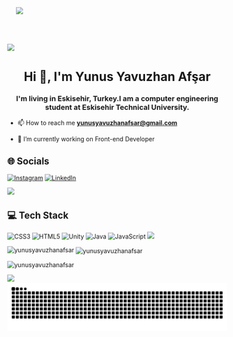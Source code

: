 <img src="https://camo.githubusercontent.com/0ab3ccd947eb4db17d1c8ea89c6ba3e7042b1d7dc5e7bb893339937670c6ab8f/68747470733a2f2f692e696d6775722e636f6d2f4136625747466c2e676966" data-canonical-src="https://i.imgur.com/A6bWGFl.gif" style="max-width: 100%; display: inline-block;" data-target="animated-image.originalImage">
<img src="https://camo.githubusercontent.com/22cadac05c276b3ec9a12209c2384618adbb8992a16f4ff170519594fa5e55c6/68747470733a2f2f6d656469612e67697068792e636f6d2f6d656469612f4363774c4156313163414c68334f75454a352f67697068792e676966" float:"right" height="100" data-canonical-src="https://media.giphy.com/media/CcwLAV11cALh3OuEJ5/giphy.gif" style="max-width: 100%; display: inline-block;" data-target"="animated-image.originalImage">


<h1 align="center">Hi 👋, I'm Yunus Yavuzhan Afşar</h1>
<h3 align="center">I'm living in Eskisehir, Turkey.I am a computer engineering student at Eskisehir Technical University.</h3>

- 📫 How to reach me **yunusyavuzhanafsar@gmail.com**
- <p dir="auto">🔭 I’m currently working on Front-end Developer </p>

<h2 align="left">🌐 Socials</h2>
<p align="left"><a href="https://instagram.com/yavuzbeyc" target="_blank"><img src="https://img.shields.io/badge/Instagram-%23E4405F.svg?logo=Instagram&amp;logoColor=white" alt="Instagram"></a>
<a href="https://linkedin.com/in/yunus-yavuzhan-af%C5%9Far-8aa6a5243" target="_blank"><img src="https://img.shields.io/badge/LinkedIn-%230077B5.svg?logo=linkedin&amp;logoColor=white" alt="LinkedIn"></a>
</p>
<a target="_blank" rel="noopener noreferrer nofollow" href="https://camo.githubusercontent.com/0953ee0ac701354fb28479c3fa7125a9abf19d6d6336991574863cdc2559cf42/68747470733a2f2f7777772e616e696d61746564696d616765732e6f72672f646174612f6d656469612f3536322f616e696d617465642d6c696e652d696d6167652d303138342e676966" data-target="animated-image.originalLink"><img src="https://camo.githubusercontent.com/0953ee0ac701354fb28479c3fa7125a9abf19d6d6336991574863cdc2559cf42/68747470733a2f2f7777772e616e696d61746564696d616765732e6f72672f646174612f6d656469612f3536322f616e696d617465642d6c696e652d696d6167652d303138342e676966" data-canonical-src="https://www.animatedimages.org/data/media/562/animated-line-image-0184.gif" style="max-width: 100%; display: inline-block;" data-target="animated-image.originalImage"></a>




<h2 class="heading-element" dir="auto">💻 Tech Stack</h2>
<p align="left"> <img src="https://img.shields.io/badge/css3-%231572B6.svg?style=for-the-badge&amp;logo=css3&amp;logoColor=white" alt="CSS3">
  <img src="https://img.shields.io/badge/html5-%23E34F26.svg?style=for-the-badge&amp;logo=html5&amp;logoColor=white" alt="HTML5">
   <img src="https://img.shields.io/badge/unity-%23323330.svg?style=for-the-badge&amp;logo=unity&amp;logoColor=%23F7DF1E" alt="Unity">
  <img src="https://img.shields.io/badge/java-%23ED8B00.svg?style=for-the-badge&amp;logo=openjdk&amp;logoColor=white" alt="Java">
  <img src="https://img.shields.io/badge/javascript-%23323330.svg?style=for-the-badge&amp;logo=javascript&amp;logoColor=%23F7DF1E" alt="JavaScript">
  <a target="_blank" rel="noopener noreferrer nofollow" href="https://camo.githubusercontent.com/0953ee0ac701354fb28479c3fa7125a9abf19d6d6336991574863cdc2559cf42/68747470733a2f2f7777772e616e696d61746564696d616765732e6f72672f646174612f6d656469612f3536322f616e696d617465642d6c696e652d696d6167652d303138342e676966" data-target="animated-image.originalLink"><img src="https://camo.githubusercontent.com/0953ee0ac701354fb28479c3fa7125a9abf19d6d6336991574863cdc2559cf42/68747470733a2f2f7777772e616e696d61746564696d616765732e6f72672f646174612f6d656469612f3536322f616e696d617465642d6c696e652d696d6167652d303138342e676966" data-canonical-src="https://www.animatedimages.org/data/media/562/animated-line-image-0184.gif" style="max-width: 100%; display: inline-block;" data-target="animated-image.originalImage"></a>

  
  
</p>

<p><img align="left" src="https://github-readme-stats.vercel.app/api/top-langs?username=yunusyavuzhanafsar&show_icons=true&locale=en&layout=compact" alt="yunusyavuzhanafsar" /></p>

<p>&nbsp;<img align="center" src="https://github-readme-stats.vercel.app/api?username=yunusyavuzhanafsar&show_icons=true&locale=en" alt="yunusyavuzhanafsar" /></p>

<p><img align="center" src="https://github-readme-streak-stats.herokuapp.com/?user=yunusyavuzhanafsar&" alt="yunusyavuzhanafsar" /></p>
<a target="_blank" rel="noopener noreferrer nofollow" href="https://camo.githubusercontent.com/0953ee0ac701354fb28479c3fa7125a9abf19d6d6336991574863cdc2559cf42/68747470733a2f2f7777772e616e696d61746564696d616765732e6f72672f646174612f6d656469612f3536322f616e696d617465642d6c696e652d696d6167652d303138342e676966" data-target="animated-image.originalLink"><img src="https://camo.githubusercontent.com/0953ee0ac701354fb28479c3fa7125a9abf19d6d6336991574863cdc2559cf42/68747470733a2f2f7777772e616e696d61746564696d616765732e6f72672f646174612f6d656469612f3536322f616e696d617465642d6c696e652d696d6167652d303138342e676966" data-canonical-src="https://www.animatedimages.org/data/media/562/animated-line-image-0184.gif" style="max-width: 100%; display: inline-block;" data-target="animated-image.originalImage"></a>

<img src="https://github.com/BEPb/BEPb/raw/output/github-contribution-grid-snake.svg" alt="" style="max-width: 100%;">
<img src="https://raw.githubusercontent.com/zouariste/corona-runner/gh-pages/assets/corona-runner.gif" alt="" style="max-width: 100%; display: inline-block;" data-target="animated-image.originalImage">



